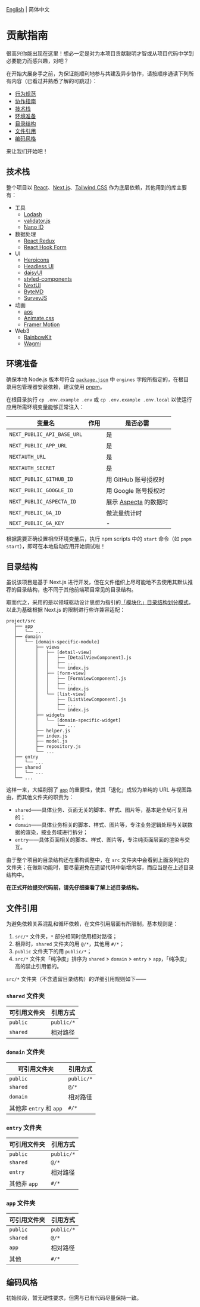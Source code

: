 [English](../../contributing.md) | 简体中文

# 贡献指南

很高兴你能出现在这里！想必一定是对为本项目贡献聪明才智或从项目代码中学到必要能力而感兴趣，对吧？

在开始大展身手之前，为保证能顺利地参与共建及异步协作，请按顺序通读下列所有内容（已看过并熟悉了解的可跳过）：

- [行为规范](https://openbuildxyz.github.io/eco/zh/guides/code-of-conduct/)
- [协作指南](https://github.com/openbuildxyz/.github/blob/main/docs/collaboration/zh.md)
- [技术栈](#技术栈)
- [环境准备](#环境准备)
- [目录结构](#目录结构)
- [文件引用](#文件引用)
- [编码风格](#编码风格)

来让我们开始吧！

## 技术栈

整个项目以 [React](https://react.dev/)、[Next.js](https://nextjs.org/)、[Tailwind CSS](https://tailwindcss.com/) 作为底层依赖，其他用到的库主要有：

- 工具
  - [Lodash](https://lodash.com/)
  - [validator.js](https://github.com/validatorjs/validator.js)
  - [Nano ID](https://zelark.github.io/nano-id-cc/)
- 数据处理
  - [React Redux](https://react-redux.js.org/)
  - [React Hook Form](https://www.react-hook-form.com/)
- UI
  - [Heroicons](https://heroicons.com/)
  - [Headless UI](https://headlessui.com/v1)
  - [daisyUI](https://daisyui.com/)
  - [styled-components](https://styled-components.com/)
  - [NextUI](https://nextui.org/)
  - [ByteMD](https://bytemd.js.org/)
  - [SurveyJS](https://surveyjs.io/)
- 动画
  - [aos](https://michalsnik.github.io/aos/)
  - [Animate.css](https://animate.style/)
  - [Framer Motion](https://www.framer.com/motion/)
- Web3
  - [RainbowKit](https://www.rainbowkit.com/)
  - [Wagmi](https://wagmi.sh/)

## 环境准备

确保本地 Node.js 版本号符合 [`package.json`](../../package.json) 中 `engines` 字段所指定的，在根目录用包管理器安装依赖，建议使用 [pnpm](https://pnpm.io)。

在根目录执行 `cp .env.example .env` 或 `cp .env.example .env.local` 以使运行应用所需环境变量能够正常注入：

| 变量名 | 作用 | 是否必需 |
| --- | --- | --- |
| `NEXT_PUBLIC_API_BASE_URL` |  | 是 |
| `NEXT_PUBLIC_APP_URL` |  | 是 |
| `NEXTAUTH_URL` |  | 是 |
| `NEXTAUTH_SECRET` |  | 是 |
| `NEXT_PUBLIC_GITHUB_ID` |  | 用 GitHub 账号授权时 |
| `NEXT_PUBLIC_GOOGLE_ID` |  | 用 Google 账号授权时 |
| `NEXT_PUBLIC_ASPECTA_ID` |  | 展示 [Aspecta](https://aspecta.id) 的数据时 |
| `NEXT_PUBLIC_GA_ID` |  | 做流量统计时 |
| `NEXT_PUBLIC_GA_KEY` |  | - |

根据需要正确设置相应环境变量后，执行 npm scripts 中的 `start` 命令（如 `pnpm start`），即可在本地启动应用开始调试啦！

## 目录结构

虽说该项目是基于 Next.js 进行开发，但在文件组织上尽可能地不去使用其默认推荐的目录结构，也不同于其他前端项目常见的目录结构。

取而代之，采用的是以领域驱动设计思想为指引的[「模块化」目录结构划分模式](https://ourai.ws/posts/patterns-of-directory-structure-in-frontend-projects/#section-4)，以此为基础根据 Next.js 的限制进行些许兼容适配：

```
project/src
   ├── app
   │   └── ...
   ├── domain
   │   └── [domain-specific-module]
   │       ├── views
   │       │   ├── [detail-view]
   │       │   │   ├── [DetailViewComponent].js
   │       │   │   ├── ...
   │       │   │   └── index.js
   │       │   ├── [form-view]
   │       │   │   ├── [FormViewComponent].js
   │       │   │   ├── ...
   │       │   │   └── index.js
   │       │   └── [list-view]
   │       │       ├── [ListViewComponent].js
   │       │       ├── ...
   │       │       └── index.js
   │       ├── widgets
   │       │   └── [domain-specific-widget]
   │       │       └── ...
   │       ├── helper.js
   │       ├── index.js
   │       ├── model.js
   │       ├── repository.js
   │       └── ...
   ├── entry
   │   └── ...
   ├── shared
   │   └── ...
   └── ...
```

这样一来，大幅削弱了 [`app`](https://nextjs.org/docs/app) 的重要性，使其「退化」成较为单纯的 URL 与视图路由，而其他文件夹的职责为：

- `shared`——具体业务、页面无关的脚本、样式、图片等，基本是全局可复用的；
- `domain`——具体业务相关的脚本、样式、图片等，专注业务逻辑处理与关联数据的渲染，按业务域进行拆分；
- `entry`——具体页面相关的脚本、样式、图片等，专注纯页面层面的渲染与交互。

由于整个项目的目录结构还在重构调整中，在 `src` 文件夹中会看到上面没列出的文件夹；在做新功能时，要尽量避免在遗留代码中新增内容，而应当是在上述目录结构中。

**在正式开始提交代码前，请先仔细查看了解上述目录结构。**

## 文件引用

为避免依赖关系混乱和循环依赖，在文件引用层面有所限制，基本规则是：

1. `src/*` 文件夹，`*` 部分相同时使用相对路径；
2. 相异时，`shared` 文件夹的用 `@/*`，其他用 `#/*`；
3. `public` 文件夹下的用 `public/*`；
4. `src/*` 文件夹「纯净度」排序为 `shared` > `domain` > `entry` > `app`，「纯净度」高的禁止引用低的。

`src/*` 文件夹（不含遗留目录结构）的详细引用规则如下——

### `shared` 文件夹

| 可引用文件夹 | 引用方式 |
| --- | --- |
| `public` | `public/*` |
| `shared` | 相对路径 |

### `domain` 文件夹

| 可引用文件夹 | 引用方式 |
| --- | --- |
| `public` | `public/*` |
| `shared` | `@/*` |
| `domain` | 相对路径 |
| 其他非 `entry` 和 `app` | `#/*` |

### `entry` 文件夹

| 可引用文件夹 | 引用方式 |
| --- | --- |
| `public` | `public/*` |
| `shared` | `@/*` |
| `entry` | 相对路径 |
| 其他非 `app` | `#/*` |

### `app` 文件夹

| 可引用文件夹 | 引用方式 |
| --- | --- |
| `public` | `public/*` |
| `shared` | `@/*` |
| `app` | 相对路径 |
| 其他 | `#/*` |

## 编码风格

初始阶段，暂无硬性要求，但需与已有代码尽量保持一致。
